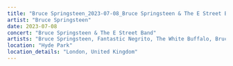 ```yaml
---
title: "Bruce Springsteen_2023-07-08_Bruce Springsteen & The E Street Band"
artist: "Bruce Springsteen"
date: 2023-07-08
concert: "Bruce Springsteen & The E Street Band"
artists: "Bruce Springsteen, Fantastic Negrito, The White Buffalo, Bruce Springsteen & The E Street Band, Sam Fender"
location: "Hyde Park"
location_details: "London, United Kingdom"
---
```

